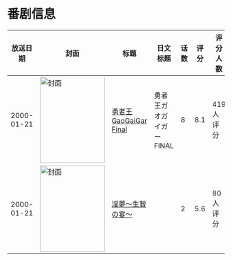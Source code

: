 # 番剧信息

|放送日期|封面|标题|日文标题|话数|评分|评分人数|
|---|---|---|---|---|---|---|
|2000-01-21|<img src="https://lain.bgm.tv/pic/cover/c/2d/71/2979_VygjJ.jpg" alt="封面" style="width:150px;height:200px;object-fit:cover;">|[勇者王GaoGaiGar Final](https://bangumi.tv/subject/2979)|勇者王ガオガイガーFINAL|8|8.1|419人评分|
|2000-01-21|<img src="https://bangumi.tv/img/no_icon_subject.png" alt="封面" style="width:150px;height:200px;object-fit:cover;">|[淫夢～生贄の宴～](https://bangumi.tv/subject/92911)||2|5.6|80人评分|
